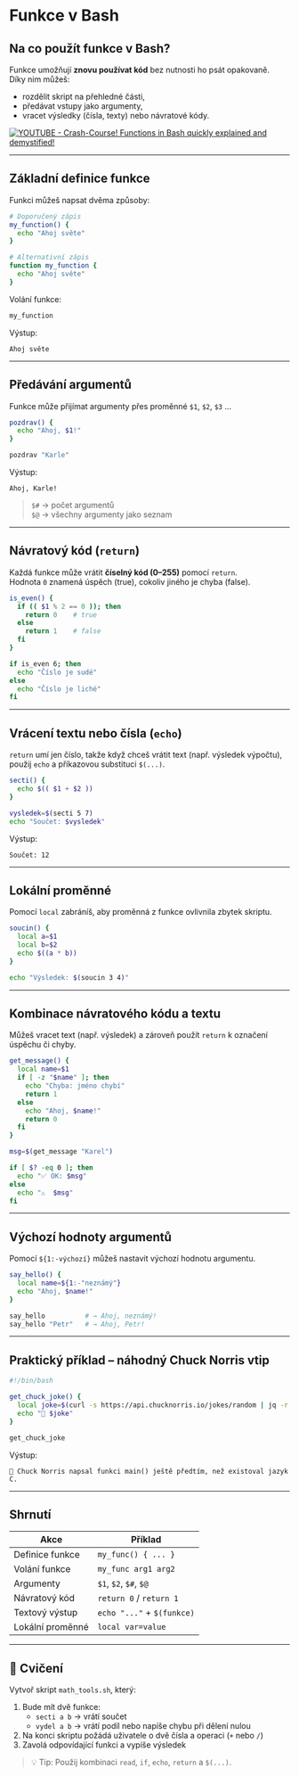 # Funkce v Bash

## Na co použít funkce v Bash?
Funkce umožňují **znovu používat kód** bez nutnosti ho psát opakovaně.  
Díky nim můžeš:
- rozdělit skript na přehledné části,  
- předávat vstupy jako argumenty,  
- vracet výsledky (čísla, texty) nebo návratové kódy.

[![YOUTUBE - Crash-Course! Functions in Bash quickly explained and demystified!](https://img.youtube.com/vi/0tycTrpbWKs/0.jpg)](https://www.youtube.com/watch?v=0tycTrpbWKs)

---

## Základní definice funkce
Funkci můžeš napsat dvěma způsoby:

```bash
# Doporučený zápis
my_function() {
  echo "Ahoj světe"
}

# Alternativní zápis
function my_function {
  echo "Ahoj světe"
}
```

Volání funkce:
```bash
my_function
```

Výstup:
```
Ahoj světe
```

---

## Předávání argumentů
Funkce může přijímat argumenty přes proměnné `$1`, `$2`, `$3` …

```bash
pozdrav() {
  echo "Ahoj, $1!"
}

pozdrav "Karle"
```

Výstup:
```
Ahoj, Karle!
```

> `$#` → počet argumentů  
> `$@` → všechny argumenty jako seznam  

---

## Návratový kód (`return`)
Každá funkce může vrátit **číselný kód (0–255)** pomocí `return`.  
Hodnota `0` znamená úspěch (true), cokoliv jiného je chyba (false).

```bash
is_even() {
  if (( $1 % 2 == 0 )); then
    return 0    # true
  else
    return 1    # false
  fi
}

if is_even 6; then
  echo "Číslo je sudé"
else
  echo "Číslo je liché"
fi
```

---

## Vrácení textu nebo čísla (`echo`)
`return` umí jen číslo, takže když chceš vrátit text (např. výsledek výpočtu), použij `echo` a příkazovou substituci `$(...)`.

```bash
secti() {
  echo $(( $1 + $2 ))
}

vysledek=$(secti 5 7)
echo "Součet: $vysledek"
```

Výstup:
```
Součet: 12
```

---

## Lokální proměnné
Pomocí `local` zabráníš, aby proměnná z funkce ovlivnila zbytek skriptu.

```bash
soucin() {
  local a=$1
  local b=$2
  echo $((a * b))
}

echo "Výsledek: $(soucin 3 4)"
```

---

## Kombinace návratového kódu a textu
Můžeš vracet text (např. výsledek) a zároveň použít `return` k označení úspěchu či chyby.

```bash
get_message() {
  local name=$1
  if [ -z "$name" ]; then
    echo "Chyba: jméno chybí"
    return 1
  else
    echo "Ahoj, $name!"
    return 0
  fi
}

msg=$(get_message "Karel")

if [ $? -eq 0 ]; then
  echo "✅ OK: $msg"
else
  echo "⚠️  $msg"
fi
```

---

## Výchozí hodnoty argumentů
Pomocí `${1:-výchozí}` můžeš nastavit výchozí hodnotu argumentu.

```bash
say_hello() {
  local name=${1:-"neznámý"}
  echo "Ahoj, $name!"
}

say_hello          # → Ahoj, neznámý!
say_hello "Petr"   # → Ahoj, Petr!
```

---

## Praktický příklad – náhodný Chuck Norris vtip
```bash
#!/bin/bash

get_chuck_joke() {
  local joke=$(curl -s https://api.chucknorris.io/jokes/random | jq -r '.value')
  echo "🤣 $joke"
}

get_chuck_joke
```

Výstup:
```
🤣 Chuck Norris napsal funkci main() ještě předtím, než existoval jazyk C.
```

---

## Shrnutí

| Akce | Příklad |
|------|----------|
| Definice funkce | `my_func() { ... }` |
| Volání funkce | `my_func arg1 arg2` |
| Argumenty | `$1`, `$2`, `$#`, `$@` |
| Návratový kód | `return 0` / `return 1` |
| Textový výstup | `echo "..."` + `$(funkce)` |
| Lokální proměnné | `local var=value` |

---

## 🧩 Cvičení
Vytvoř skript `math_tools.sh`, který:
1. Bude mít dvě funkce:  
   - `secti a b` → vrátí součet  
   - `vydel a b` → vrátí podíl nebo napíše chybu při dělení nulou  
2. Na konci skriptu požádá uživatele o dvě čísla a operaci (`+` nebo `/`)  
3. Zavolá odpovídající funkci a vypíše výsledek  

> 💡 Tip: Použij kombinaci `read`, `if`, `echo`, `return` a `$(...)`.
